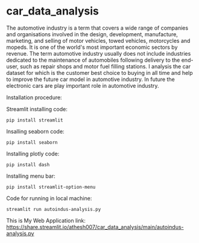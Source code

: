# car_data_analysis

The automotive industry is a term that covers a wide range of companies and organisations involved in the design, development, manufacture, marketing, and selling of motor vehicles, towed vehicles, motorcycles and mopeds. It is one of the world's most important economic sectors by revenue. The term automotive industry usually does not include industries dedicated to the maintenance of automobiles following delivery to the end-user, such as repair shops and motor fuel filling stations.
I analysis the car dataset for which is the customer best choice to buying in all time and help to improve the future car model in automotive industry. In future the electronic cars are play important role in automotive industry. 

Installation procedure:

Streamlit installing code:

	pip install streamlit

Insalling seaborn code:

	pip install seaborn

Installing plotly code:

	pip install dash

Installing menu bar:

	pip install streamlit-option-menu

Code for running in local machine:

	streamlit run autoindus-analysis.py


This is My Web Application link:
	https://share.streamlit.io/athesh007/car_data_analysis/main/autoindus-analysis.py
